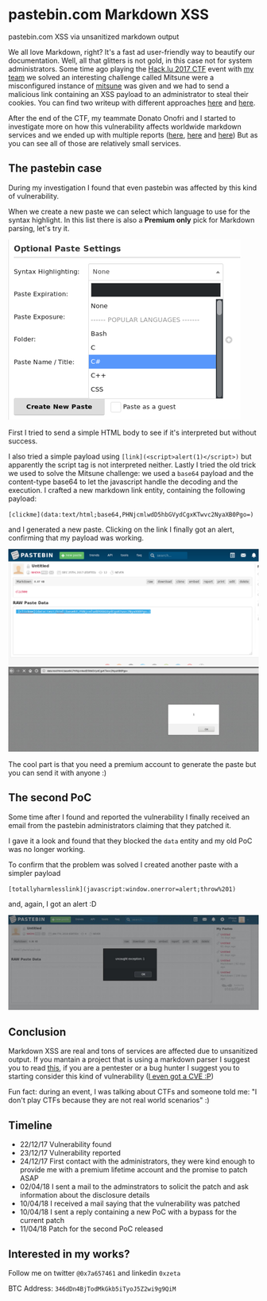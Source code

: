 # pastebin.com Markdown XSS

pastebin.com XSS via unsanitized markdown output

We all love Markdown, right? It's a fast ad user-friendly way to beautify our documentation. Well, all that glitters is not gold, in this case not for system administrators.
Some time ago playing the [Hack.lu 2017 CTF](https://2017.hack.lu/ctf/) event with [my team](https://jbzteam.github.io) we solved an interesting challenge called Mitsune were a misconfigured instance of [mitsune](https://github.com/lepture/mistune) was given and we had to send a malicious link containing an XSS payload to an administrator to steal their cookies. You can find two writeup with different approaches [here](https://www.pwndiary.com/write-ups/hack-lu-ctf-2017-mistune-write-up-web150/) and [here](https://rawsec.ml/en/Hacklu-2017-write-up/#150-mistune-web).

After the end of the CTF, my teammate Donato Onofri and I started to investigate more on how this vulnerability affects worldwide markdown services and we ended up with multiple reports ([here](https://github.com/leanote/leanote/issues/676), [here](https://github.com/adtac/commento/issues/154) and [here](https://github.com/leanote/leanote/issues/719)) But as you can see all of those are relatively small services.

## The pastebin case

During my investigation I found that even pastebin was affected by this kind of vulnerability.

When we create a new paste we can select which language to use for the syntax highlight. In this list there is also a **Premium only** pick for Markdown parsing, let's try it.

![highlight](screen/syntax_highlight.png)

First I tried to send a simple HTML body to see if it's interpreted but without success.

I also tried a simple payload using `[link](<script>alert(1)</script>)` but apparently the script tag is not interpreted neither. Lastly I tried the old trick we used to solve the Mitsune challenge: we used a `base64` payload and the content-type base64 to let the javascript handle the decoding and the execution. I crafted a new markdown link entity, containing the following payload:

`[clickme](data:text/html;base64,PHNjcmlwdD5hbGVydCgxKTwvc2NyaXB0Pgo=)`

and I generated a new paste. Clicking on the link I finally got an alert, confirming that my payload was working.

![PoC1_2](screen/PoC1_2.png)
![PoC](screen/PoC1.jpg)

The cool part is that you need a premium account to generate the paste but you can send it with anyone :)

## The second PoC

Some time after I found and reported the vulnerability I finally received an email from the pastebin administrators claiming that they patched it. 

I gave it a look and found that they blocked the `data` entity and my old PoC was no longer working.

To confirm that the problem was solved I created another paste with a simpler payload

`[totallyharmlesslink](javascript:window.onerror=alert;throw%201)`

and, again, I got an alert :D

![Second PoC](screen/PoC2.jpg)

## Conclusion

Markdown XSS are real and tons of services are affected due to unsanitized output. If you mantain a project that is using a markdown parser I suggest you to read [this](https://github.com/showdownjs/showdown/wiki/Markdown%27s-XSS-Vulnerability-(and-how-to-mitigate-it)), if you are a pentester or a bug hunter I suggest you to starting consider this kind of vulnerability ([I even got a CVE :P](https://www.cvedetails.com/cve/CVE-2017-1000459/))

Fun fact: during an event, I was talking about CTFs and someone told me: "I don't play CTFs because they are not real world scenarios" :)

## Timeline

- 22/12/17 Vulnerability found
- 23/12/17 Vulnerability reported
- 24/12/17 First contact with the administrators, they were kind enough to provide me with a premium lifetime account and the promise to patch ASAP
- 02/04/18 I sent a mail to the adminstrators to solicit the patch and ask information about the disclosure details
- 10/04/18 I received a mail saying that the vulnerability was patched
- 10/04/18 I sent a reply containing a new PoC with a bypass for the current patch
- 11/04/18 Patch for the second PoC released

## Interested in my works?

Follow me on twitter `@0x7a657461` and linkedin `0xzeta`

BTC Address: `346dDn4BjTodMkGkb5iTyoJ5Z2wi9g9QiM`
